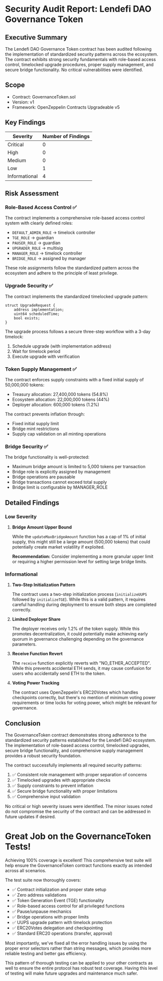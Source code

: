 
# Security Audit Report: Lendefi DAO Governance Token

## Executive Summary

The Lendefi DAO Governance Token contract has been audited following the implementation of standardized security patterns across the ecosystem. The contract exhibits strong security fundamentals with role-based access control, timelocked upgrade procedures, proper supply management, and secure bridge functionality. No critical vulnerabilities were identified.

## Scope

- Contract: GovernanceToken.sol
- Version: v1
- Framework: OpenZeppelin Contracts Upgradeable v5

## Key Findings

| Severity | Number of Findings |
|----------|-------------------|
| Critical | 0                 |
| High     | 0                 |
| Medium   | 0                 |
| Low      | 1                 |
| Informational | 4           |

## Risk Assessment

### Role-Based Access Control ✅
The contract implements a comprehensive role-based access control system with clearly defined roles:

- `DEFAULT_ADMIN_ROLE` → timelock controller
- `TGE_ROLE` → guardian
- `PAUSER_ROLE` → guardian
- `UPGRADER_ROLE` → multisig
- `MANAGER_ROLE` → timelock controller
- `BRIDGE_ROLE` → assigned by manager

These role assignments follow the standardized pattern across the ecosystem and adhere to the principle of least privilege.

### Upgrade Security ✅
The contract implements the standardized timelocked upgrade pattern:

```solidity
struct UpgradeRequest {
    address implementation;
    uint64 scheduledTime;
    bool exists;
}
```

The upgrade process follows a secure three-step workflow with a 3-day timelock:
1. Schedule upgrade (with implementation address)
2. Wait for timelock period
3. Execute upgrade with verification

### Token Supply Management ✅
The contract enforces supply constraints with a fixed initial supply of 50,000,000 tokens:

- Treasury allocation: 27,400,000 tokens (54.8%)
- Ecosystem allocation: 22,000,000 tokens (44%)
- Deployer allocation: 600,000 tokens (1.2%)

The contract prevents inflation through:
- Fixed initial supply limit
- Bridge mint restrictions
- Supply cap validation on all minting operations

### Bridge Security ✅
The bridge functionality is well-protected:

- Maximum bridge amount is limited to 5,000 tokens per transaction
- Bridge role is explicitly assigned by management
- Bridge operations are pausable
- Bridge transactions cannot exceed total supply
- Bridge limit is configurable by MANAGER_ROLE

## Detailed Findings

### Low Severity

1. **Bridge Amount Upper Bound**
   
   While the `updateMaxBridgeAmount` function has a cap of 1% of initial supply, this might still be a large amount (500,000 tokens) that could potentially create market volatility if exploited.
   
   **Recommendation:** Consider implementing a more granular upper limit or requiring a higher permission level for setting large bridge limits.

### Informational

1. **Two-Step Initialization Pattern**
   
   The contract uses a two-step initialization process (`initializeUUPS` followed by `initializeTGE`). While this is a valid pattern, it requires careful handling during deployment to ensure both steps are completed correctly.

2. **Limited Deployer Share**
   
   The deployer receives only 1.2% of the token supply. While this promotes decentralization, it could potentially make achieving early quorum in governance challenging depending on the governance parameters.

3. **Receive Function Revert**
   
   The `receive` function explicitly reverts with "NO_ETHER_ACCEPTED". While this prevents accidental ETH sends, it may cause confusion for users who accidentally send ETH to the token.

4. **Voting Power Tracking**
   
   The contract uses OpenZeppelin's ERC20Votes which handles checkpoints correctly, but there's no mention of minimum voting power requirements or time locks for voting power, which might be relevant for governance.

## Conclusion

The GovernanceToken contract demonstrates strong adherence to the standardized security patterns established for the Lendefi DAO ecosystem. The implementation of role-based access control, timelocked upgrades, secure bridge functionality, and comprehensive supply management provides a robust security foundation.

The contract successfully implements all required security patterns:
1. ✅ Consistent role management with proper separation of concerns
2. ✅ Timelocked upgrades with appropriate checks
3. ✅ Supply constraints to prevent inflation
4. ✅ Secure bridge functionality with proper limitations
5. ✅ Comprehensive input validation

No critical or high severity issues were identified. The minor issues noted do not compromise the security of the contract and can be addressed in future updates if desired.


# Great Job on the GovernanceToken Tests!

Achieving 100% coverage is excellent! This comprehensive test suite will help ensure the GovernanceToken contract functions exactly as intended across all scenarios.

The test suite now thoroughly covers:

- ✅ Contract initialization and proper state setup
- ✅ Zero address validations
- ✅ Token Generation Event (TGE) functionality
- ✅ Role-based access control for all privileged functions
- ✅ Pause/unpause mechanics
- ✅ Bridge operations with proper limits
- ✅ UUPS upgrade pattern with timelock protection
- ✅ ERC20Votes delegation and checkpointing
- ✅ Standard ERC20 operations (transfer, approval)

Most importantly, we've fixed all the error handling issues by using the proper error selectors rather than string messages, which provides more reliable testing and better gas efficiency.

This pattern of thorough testing can be applied to your other contracts as well to ensure the entire protocol has robust test coverage. Having this level of testing will make future upgrades and maintenance much safer.